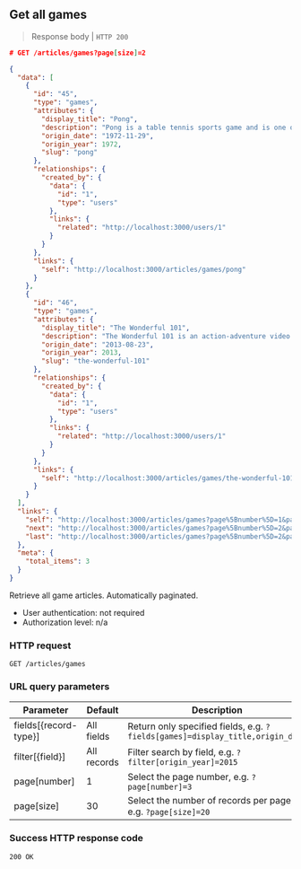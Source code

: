 ## Get all games

> Response body | `HTTP 200`

```JSON
# GET /articles/games?page[size]=2

{
  "data": [
    {
      "id": "45",
      "type": "games",
      "attributes": {
        "display_title": "Pong",
        "description": "Pong is a table tennis sports game and is one of the earliest arcade video games.",
        "origin_date": "1972-11-29",
        "origin_year": 1972,
        "slug": "pong"
      },
      "relationships": {
        "created_by": {
          "data": {
            "id": "1",
            "type": "users"
          },
          "links": {
            "related": "http://localhost:3000/users/1"
          }
        }
      },
      "links": {
        "self": "http://localhost:3000/articles/games/pong"
      }
    },
    {
      "id": "46",
      "type": "games",
      "attributes": {
        "display_title": "The Wonderful 101",
        "description": "The Wonderful 101 is an action-adventure video game developed by Platinum Games for the Nintendo Wii U.",
        "origin_date": "2013-08-23",
        "origin_year": 2013,
        "slug": "the-wonderful-101"
      },
      "relationships": {
        "created_by": {
          "data": {
            "id": "1",
            "type": "users"
          },
          "links": {
            "related": "http://localhost:3000/users/1"
          }
        }
      },
      "links": {
        "self": "http://localhost:3000/articles/games/the-wonderful-101"
      }
    }
  ],
  "links": {
    "self": "http://localhost:3000/articles/games?page%5Bnumber%5D=1&page%5Bsize%5D=2",
    "next": "http://localhost:3000/articles/games?page%5Bnumber%5D=2&page%5Bsize%5D=2",
    "last": "http://localhost:3000/articles/games?page%5Bnumber%5D=2&page%5Bsize%5D=2"
  },
  "meta": {
    "total_items": 3
  }
}
```

Retrieve all game articles. Automatically paginated.

* User authentication: not required
* Authorization level: n/a

### HTTP request

`GET /articles/games`

### URL query parameters

Parameter | Default | Description
--------- | ------- | -----------
fields[{record-type}] | All fields | Return only specified fields, e.g. `?fields[games]=display_title,origin_date`
filter[{field}] | All records | Filter search by field, e.g. `?filter[origin_year]=2015`
page[number] | 1 | Select the page number, e.g. `?page[number]=3`
page[size] | 30 | Select the number of records per page, e.g. `?page[size]=20`

### Success HTTP response code

`200 OK`
